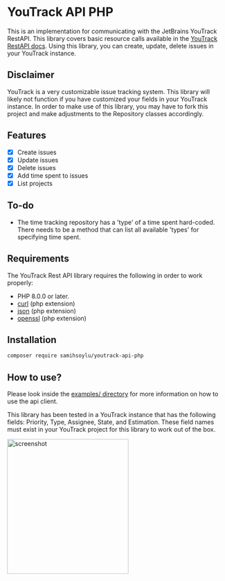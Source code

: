 # YouTrack API PHP
This is an implementation for communicating with the JetBrains YouTrack RestAPI. This library covers basic resource calls available in the [YouTrack RestAPI docs](https://www.jetbrains.com/help/youtrack/devportal/api-resources.html). Using this library, you can create, update, delete issues in your YouTrack instance.

## Disclaimer
YouTrack is a very customizable issue tracking system. This library will likely not function if you have customized your fields in your YouTrack instance. In order to make use of this library, you may have to fork this project and make adjustments to the Repository classes accordingly.   

## Features
- [x] Create issues
- [x] Update issues
- [x] Delete issues
- [x] Add time spent to issues
- [x] List projects

## To-do
* The time tracking repository has a 'type' of a time spent hard-coded. There needs to be a method that can list all available 'types' for specifying time spent. 

## Requirements

The YouTrack Rest API library requires the following in order to work properly:

* PHP 8.0.0 or later.
* [curl](https://www.php.net/manual/en/book.curl.php) (php extension)
* [json](https://www.php.net/manual/en/book.json.php) (php extension)
* [openssl](https://www.php.net/manual/en/book.openssl.php) (php extension)

## Installation

```sh
composer require samihsoylu/youtrack-api-php
```

## How to use?

Please look inside the [examples/ directory](https://github.com/samihsoylu/youtrack-api-php/tree/master/examples) for more information on how to use the api client.

This library has been tested in a YouTrack instance that has the following fields: Priority, Type, Assignee, State, and Estimation. These field names must exist in your YouTrack project for this library to work out of the box. 

<img src="https://nivano.nl/downloads/youtrack-fields-menu.png" alt="screenshot" height="312px" width="280px" />

